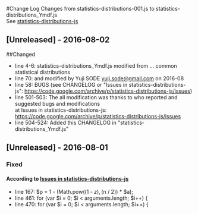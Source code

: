 #Change Log
Changes from statistics-distributions-001.js to statistics-distributions_Ymdf.js  
See [statistics-distributions-js](https://code.google.com/archive/p/statistics-distributions-js/)

## [Unreleased] - 2016-08-02
##Changed
- line 4-6: statistics-distributions_Ymdf.js modified from ... common statistical distributions
- line 70: and modified by Yuji SODE <yuji.sode@gmail.com> on 2016-08
- line 58: BUGS (see CHANGELOG or "Issues in statistics-distributions-js": https://code.google.com/archive/p/statistics-distributions-js/issues)
- line 501-503: The all modification was thanks to who reported and suggested bugs and modifications  
  at Issues in statistics-distributions-js: https://code.google.com/archive/p/statistics-distributions-js/issues
- line 504-524: Added this CHANGELOG in "statistics-distributions_Ymdf.js"

## [Unreleased] - 2016-08-01
### Fixed
#### According to [Issues in statistics-distributions-js](https://code.google.com/archive/p/statistics-distributions-js/issues)
- line 167: $p = 1 - (Math.pow((1 - $z), ($n / 2)) * $a);  
- line 461: for (var $i = 0; $i < arguments.length; $i++) {  
- line 470: for (var $i = 0; $i < arguments.length; $i++) {  
